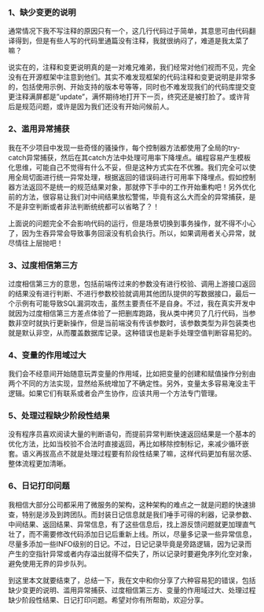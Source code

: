 ### **1、缺少变更的说明**

通常情况下我不写注释的原因只有一个，这几行代码过于简单，其意思可由代码翻译得到，但是有些人写的代码里通篇没有注释，我就很纳闷了，难道是我太菜了嘛？

说实在的，注释和变更说明真的是一对难兄难弟，我们经常对他们视而不见，完全没有在开源框架中注意到他们。其实不难发现框架的代码注释和变更说明是非常多的，包括使用示例、开始支持的版本号等等，同时也不难发现我们的代码库提交变更注释满屏都是”update”，满怀期待地打开下一页，终究还是被打脸了。或许背后是规范问题，或许是因为我们还没有开始问候前人。

### **2、滥用异常捕获**

我在不少项目中发现一些奇怪的骚操作，每个控制器方法都使用了全局的try-catch异常捕获，然后在其catch方法中处理可用率下降埋点。编程容易产生模板化思维，可能自己不觉得有什么不妥，但是这种方式实在不优雅。我们完全可以使用全局切面进行统一异常处理，根据返回的错误码进行可用率下降埋点。假如控制器方法返回不是统一的规范结果对象，那就停下手中的工作开始重构吧！另外优化前的方法，很容易让我们对中间结果放松警惕，毕竟有这么大而全的异常捕获，是不是非空判断或者非法判断统统都可以省略了？！

上面说的问题完全不会影响代码的运行，但是场景切换到事务操作，就不得不小心了，因为生吞异常会导致事务回滚没有机会执行。所以，如果调用者关心异常，就尽情往上层抛吧！

### **3、过度相信第三方**

过度相信第三方的意思，包括前端传过来的参数没有进行校验、调用上游接口返回的结果没有进行判断、不进行参数校验就调用其他团队提供的写数据接口，最后一个示例有可能导致SQL漏洞攻击，虽然主要责任不是自身。不过，我在真实开发中就因为过度相信第三方差点体验了一把删库跑路，我从类中拷贝了几行代码，当参数非空时就执行更新操作，但是当前端没有传该参数时，该参数类型为非包装类也就是默认非空，从而覆盖数据库记录。这种错误也是新手处理空值判断容易犯的。

### **4、变量的作用域过大**

我们会不经意间开始随意玩弄变量的作用域，比如把变量的创建和赋值操作分别由两个不同的方法实现，显然给系统增加了不确定性。另外，变量太多容易淹没主干逻辑。如果它们有联系或者会产生协作，应该共用一个方法专门管理。

### **5、处理过程缺少阶段性结果**

没有程序员喜欢阅读大量的判断语句，而提前异常判断快速返回结果是一个基本的优化方法，比如当校验不合法时直接返回，再比如移除控制标记，来减少循环嵌套。语义再拔高点不就是处理过程要有阶段性结果了嘛，这样代码更加有层次感、整体流程更加清晰。

### **6、日记打印问题**

我相信大部分公司都采用了微服务的架构，这种架构的难点之一就是问题的快速排查，特别是涉及到跨团队。而封装日记信息就是我们唾手可得的利器，记录参数、中间结果、返回结果、异常信息，有了这些信息后，找上游反馈问题就更加理直气壮了，而不需要修改代码添加日记后重新上线。所以，尽量多记录一些异常信息，尽量多添加一些INFO级别的日记。不过，日记记录毕竟是旁路逻辑，因为记录而产生的空指针异常或者内存溢出就得不偿失了，所以记录时要避免序列化空对象，避免使用无界的异步队列。

到这里本文就要结束了，总结一下，我在文中和你分享了六种容易犯的错误，包括缺少变更的说明、滥用异常捕获、过度相信第三方、变量的作用域过大、处理过程缺少阶段性结果、日记打印问题。希望对你有所帮助，欢迎分享。